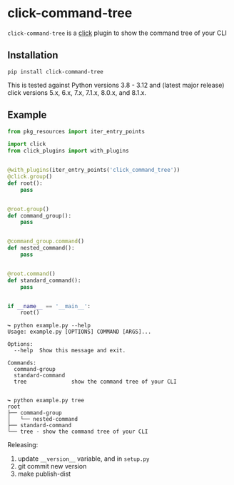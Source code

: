 click-command-tree
==================

`click-command-tree` is a [click](https://github.com/pallets/click) plugin to show the command tree of your CLI

Installation
------------

```
pip install click-command-tree
```

This is tested against Python versions 3.8 - 3.12 and (latest major release) click versions
5.x, 6.x, 7.x, 7.1.x, 8.0.x, and 8.1.x.


Example
-------

```python
from pkg_resources import iter_entry_points

import click
from click_plugins import with_plugins


@with_plugins(iter_entry_points('click_command_tree'))
@click.group()
def root():
    pass


@root.group()
def command_group():
    pass


@command_group.command()
def nested_command():
    pass


@root.command()
def standard_command():
    pass


if __name__ == '__main__':
    root()

```

```
↪ python example.py --help
Usage: example.py [OPTIONS] COMMAND [ARGS]...

Options:
  --help  Show this message and exit.

Commands:
  command-group
  standard-command
  tree              show the command tree of your CLI


↪ python example.py tree
root
├── command-group
│   └── nested-command
├── standard-command
└── tree - show the command tree of your CLI
```


Releasing:
1. update `__version__` variable, and in `setup.py`
1. git commit new version
1. make publish-dist
